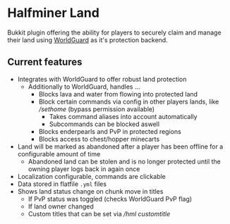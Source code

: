 # Halfminer Land
Bukkit plugin offering the ability for players to securely claim and manage their land 
using [WorldGuard](https://github.com/sk89q/WorldGuard) as it's protection backend.

## Current features
- Integrates with WorldGuard to offer robust land protection
  - Additionally to WorldGuard, handles ...
    - Blocks lava and water from flowing into protected land
    - Block certain commands via config in other players lands, like */sethome* (bypass permission available)
      - Takes command aliases into account automatically
      - Subcommands can be blocked aswell
    - Blocks enderpearls and PvP in protected regions
    - Blocks access to chest/hopper minecarts
- Land will be marked as abandoned after a player has been offline for a configurable amount of time
  - Abandoned land can be stolen and is no longer protected until the owning player logs back in again once
- Localization configurable, commands are clickable
- Data stored in flatfile ```.yml``` files
- Shows land status change on chunk move in titles
  - If PvP status was toggled (checks WorldGuard PvP flag)
  - If land owner changed
  - Custom titles that can be set via */hml customtitle <Title>*
- If a player has no land and is placing blocks on unprotected land they will be notified about it (notification percentage configurable)
- **Commands**
  - /land buy [server]
    - Buy the land the executing player is currently standing on
    - Exponential and configurable land cost formula
      - First land is always free
      - Set base cost and maximum cost
    - Shows chunk particles and cost first, purchase has to be confirmed
    - Disable worlds or set minimum required coordinates to purchase land via config
      - No other players can be on the land for the purchase to be confirmed
      - Land that is protected by WorldGuard cannot be bought
    - Support for free lands, that can be granted via */hml free \<player>*
      - Shows a message how many free lands are left after player used a free land
      - Free lands do not increase the price for the next paid land and are being handled seperately
      - Operator permission for unlimited free lands available
    - Allows operators with the permission to buy land owned by the server which won't ever be marked as abandoned
      - All players with ``hml.ownsserverland`` permission have full access to land
  - /land sell [force]
    - Sell the land the executing player is currently standing on
    - Requires confirmation analogous to */land buy*
    - No other players can be on the land for the sell to be confirmed
    - Pays back a configurable percentage of the money the player has paid for his most recently purchased land
      - If land that is being sold was a free land no money will be paid back
    - Allows operators with the permission to force sell land for other players
      - If land owner is online it will notify him
      - Refund amount shown in chat to allow manual refund
  - /land info
    - Shows particles for land executing player is currently standing on
    - If land is already owned, shows owner, teleport point (if applicable) and friends added to this land
  - /land friend <add|remove> \<Friend> [all|connected]
    - Adds or removes a player as a friend to a land
      - If *all* parameter is specified, the given player will be added/removed to all lands
      - If *connected* parameter is specified, the given player will be added/removed to all lands connected to the current land
    - Friend limit per land is configurable (bypass permission available)
  - /land teleport \<buy|set|delete> \<Teleport>
    - Buy/set a teleport to the position you are currently standing on
      - Can only be set if player owns land
        - Only one teleport per land
      - Custom cost for buy and set configurable
      - Max amount of teleports per player configurable (permission for unlimited teleports available)
      - Purchased teleport is globally accessible via */landtp*
    - Teleports for abandoned land can optionally be stolen
    - Max/min length for teleport name configurable, no special characters for teleports (bypass permission available)
    - Blacklist for teleport names (bypass permission available)
    - Bypass permission for operators to be able to delete any teleport available
  - /land list [player]
    - Opens a menu that shows all owned lands, their world, coordinates and teleport names (if applicable)
      - Shows lands with teleport at the front
    - Can be called from console, which will output a non menu based list
    - Lookup other players lands, requires permission
      - List all land owned by server with */land list -s*
    - Teleport to a land by clicking on it, will mark the chunk with particles after teleport (requires permission)
  - /land fly
    - Toggles fly mode on owned land, or land where a player was added as a friend
      - Disables fly when leaving land, reenables it when entering owned/friendly land
      - Disables fly when leaving the server or entering combat with players
    - Custom cost and duration to fly
    - Automatically renews fly if currently used
  - /land title \<chunk|all|clearall> \<title|-clear|playername>
    - Allows players to define a custom title per chunk or globally for all lands
      - Will show the chunks title, if both a global title and a per chunk title is set
    - The title will be shown in the actionbar of a player for the duration of their stay on the land
    - Admins can override per chunk titles, and clear a global title via */land title clearall <player>*
    - Use *-clear* to remove the title
  - /landtp [teleport]
    - Teleport to a public teleport point
      - If player owns the teleport point a delay will be added to prevent teleports being used as private homes (bypass available)
    - If no teleport argument is given opens a menu that displays all owned teleports and all teleports owned by other online players
      - Always shows every owned teleport by executing player
      - Shows pinned teleports in top line of menu with enchantment effect
        - Pinned teleports are always visible, even if owning player is offline
        - Default material for server land can be configured
    - Teleports into abandoned lands are disabled, if teleport stealing is enabled shows command to steal teleport name
  - /hml \<forcewgrefresh|flytime|free|pintp|reload|removeallwgregions|save|status>
    - Reload the configuration
    - Save board data on disk
    - View global land status
      - Total amount of land owned
        - Per world breakdown
      - Total amount of teleports
      - Total amount of free and abandoned land
    - Forces all WorldGuard regions to be regenerated (can take a while)
    - See the current free land amount a player can buy or change it
    - Pin (and unpin) a teleport point at the top in the */landtp* menu
    - Remove all WorldGuard regions, without deleting the associated lands
    - Get and set the remaining fly time (for */land fly*)